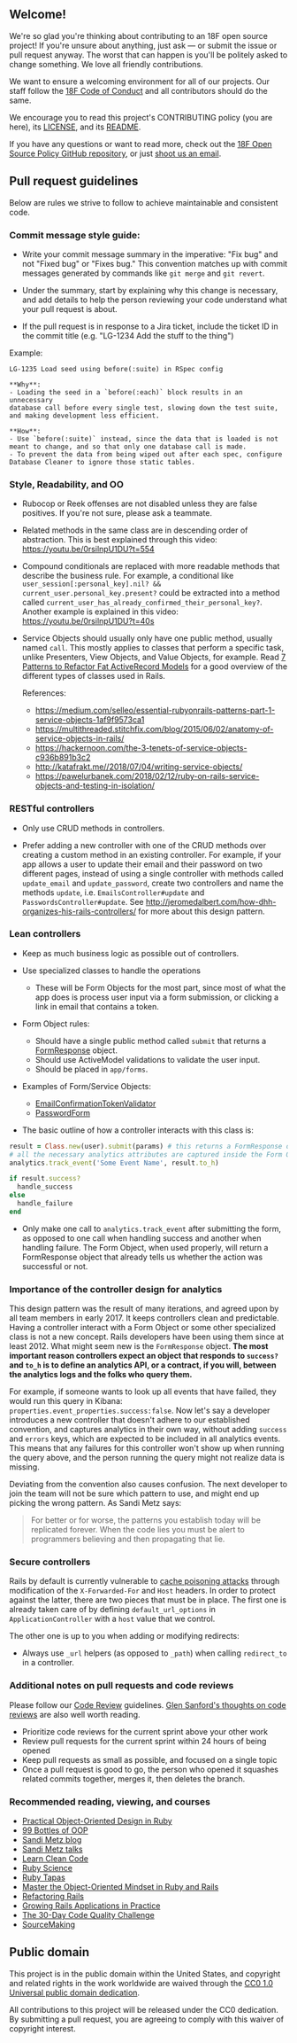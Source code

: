 ## Welcome!

We're so glad you're thinking about contributing to an 18F open source project!
If you're unsure about anything, just ask — or submit the issue or pull request
anyway. The worst that can happen is you'll be politely asked to change
something. We love all friendly contributions.

We want to ensure a welcoming environment for all of our projects. Our staff
follow the [18F Code of Conduct][code] and all contributors should do the same.

We encourage you to read this project's CONTRIBUTING policy (you are here), its
[LICENSE](LICENSE.md), and its [README](README.md).

If you have any questions or want to read more, check out the
[18F Open Source Policy GitHub repository][os-policy], or just
[shoot us an email](mailto:18f@gsa.gov).

[code]: https://github.com/18F/code-of-conduct/blob/master/code-of-conduct.md
[os-policy]: https://github.com/18f/open-source-policy

## Pull request guidelines

Below are rules we strive to follow to achieve maintainable and consistent code.

### Commit message style guide:

- Write your commit message summary in the imperative: "Fix bug" and not
"Fixed bug" or "Fixes bug."  This convention matches up with commit messages
generated by commands like `git merge` and `git revert`.

- Under the summary, start by explaining why this change is necessary, and
add details to help the person reviewing your code understand what your
pull request is about.

- If the pull request is in response to a Jira ticket, include the ticket ID in
the commit title (e.g. "LG-1234 Add the stuff to the thing")

Example:

```
LG-1235 Load seed using before(:suite) in RSpec config

**Why**:
- Loading the seed in a `before(:each)` block results in an unnecessary
database call before every single test, slowing down the test suite,
and making development less efficient.

**How**:
- Use `before(:suite)` instead, since the data that is loaded is not
meant to change, and so that only one database call is made.
- To prevent the data from being wiped out after each spec, configure
Database Cleaner to ignore those static tables.
```

### Style, Readability, and OO
- Rubocop or Reek offenses are not disabled unless they are false positives.
If you're not sure, please ask a teammate.

- Related methods in the same class are in descending order of abstraction.
This is best explained through this video: https://youtu.be/0rsilnpU1DU?t=554

- Compound conditionals are replaced with more readable methods that describe
the business rule. For example, a conditional like
`user_session[:personal_key].nil? && current_user.personal_key.present?` could
be extracted into a method called
`current_user_has_already_confirmed_their_personal_key?`.
Another example is explained in this video: https://youtu.be/0rsilnpU1DU?t=40s

- Service Objects should usually only have one public method, usually named
`call`. This mostly applies to classes that perform a specific task, unlike
Presenters, View Objects, and Value Objects, for example. Read
[7 Patterns to Refactor Fat ActiveRecord Models] for a good overview of the
different types of classes used in Rails.

  References:
  - https://medium.com/selleo/essential-rubyonrails-patterns-part-1-service-objects-1af9f9573ca1
  - https://multithreaded.stitchfix.com/blog/2015/06/02/anatomy-of-service-objects-in-rails/
  - https://hackernoon.com/the-3-tenets-of-service-objects-c936b891b3c2
  - http://katafrakt.me//2018/07/04/writing-service-objects/
  - https://pawelurbanek.com/2018/02/12/ruby-on-rails-service-objects-and-testing-in-isolation/

[7 Patterns to Refactor Fat ActiveRecord Models]: https://codeclimate.com/blog/7-ways-to-decompose-fat-activerecord-models/

### RESTful controllers

* Only use CRUD methods in controllers.

* Prefer adding a new controller with one of the CRUD methods over creating a
  custom method in an existing controller. For example, if your app allows a
  user to update their email and their password on two different pages, instead of
  using a single controller with methods called `update_email` and
  `update_password`, create two controllers and name the methods `update`, i.e.
  `EmailsController#update` and `PasswordsController#update`. See
  http://jeromedalbert.com/how-dhh-organizes-his-rails-controllers/ for more about
  this design pattern.

### Lean controllers
* Keep as much business logic as possible out of controllers.

* Use specialized classes to handle the operations
  * These will be Form Objects for the most part, since
  most of what the app does is process user input via a form submission, or
  clicking a link in email that contains a token.

* Form Object rules:
  - Should have a single public method called `submit` that returns a [FormResponse] object.
  - Should use ActiveModel validations to validate the user input.
  - Should be placed in `app/forms`.

* Examples of Form/Service Objects:
  - [EmailConfirmationTokenValidator]
  - [PasswordForm]

* The basic outline of how a controller interacts with this class is:
```ruby
result = Class.new(user).submit(params) # this returns a FormResponse object
# all the necessary analytics attributes are captured inside the Form Object
analytics.track_event('Some Event Name', result.to_h)

if result.success?
  handle_success
else
  handle_failure
end
```

* Only make one call to `analytics.track_event` after submitting the form, as
opposed to one call when handling success and another when handling failure. The
Form Object, when used properly, will return a FormResponse object that already
tells us whether the action was successful or not.

### Importance of the controller design for analytics

This design pattern was the result of many iterations, and agreed upon by all
team members in early 2017. It keeps controllers clean and predictable. Having a
controller interact with a Form Object or some other specialized class is not a
new concept. Rails developers have been using them since at least 2012. What
might seem new is the `FormResponse` object. **The most important reason
controllers expect an object that responds to `success?` and `to_h` is to define
an analytics API, or a contract, if you will, between the analytics logs and the
folks who query them.**

For example, if someone wants to look up all events that have failed, they would
run this query in Kibana: `properties.event_properties.success:false`. Now let's
say a developer introduces a new controller that doesn't adhere to our established
convention, and captures analytics in their own way, without adding `success`
and `errors` keys, which are expected to be included in all analytics events.
This means that any failures for this controller won't show up when running the
query above, and the person running the query might not realize data is missing.

Deviating from the convention also causes confusion. The next developer to join
the team will not be sure which pattern to use, and might end up picking the
wrong pattern. As Sandi Metz says:

> For better or for worse, the patterns you establish today will be replicated
forever. When the code lies you must be alert to programmers believing and then
propagating that lie.

### Secure controllers
Rails by default is currently vulnerable to [cache poisoning attacks]
through modification of the `X-Forwarded-For` and `Host` headers. In
order to protect against the latter, there are two pieces that must be
in place. The first one is already taken care of by defining
`default_url_options` in `ApplicationController` with a `host` value
that we control.

The other one is up to you when adding or modifying redirects:

- Always use `_url` helpers (as opposed to `_path`) when calling
`redirect_to` in a controller.

### Additional notes on pull requests and code reviews

Please follow our [Code Review][review] guidelines.
[Glen Sanford's thoughts on code reviews][thoughts] are also well worth
reading.

[review]: https://github.com/18F/development-guide/tree/master/code_review
[thoughts]: http://glen.nu/ramblings/oncodereview.php

- Prioritize code reviews for the current sprint above your other work
- Review pull requests for the current sprint within 24 hours of being opened
- Keep pull requests as small as possible, and focused on a single topic
- Once a pull request is good to go, the person who opened it squashes related
commits together, merges it, then deletes the branch.

### Recommended reading, viewing, and courses

- [Practical Object-Oriented Design in Ruby](http://www.poodr.com/)
- [99 Bottles of OOP](https://sandimetz.dpdcart.com/)
- [Sandi Metz blog](https://www.sandimetz.com/blog/)
- [Sandi Metz talks](https://www.youtube.com/playlist?list=PLFQBiiaZoyrcTBYAGAUjvEUI6TUrp110W)
- [Learn Clean Code](https://thoughtbot.com/upcase/clean-code)
- [Ruby Science](https://gumroad.com/l/ruby-science)
- [Ruby Tapas](https://www.rubytapas.com/)
- [Master the Object-Oriented Mindset in Ruby and Rails](https://avdi.codes/moom/)
- [Refactoring Rails](https://www.refactoringrails.io/)
- [Growing Rails Applications in Practice](https://pragprog.com/book/d-kegrap/growing-rails-applications-in-practice)
- [The 30-Day Code Quality Challenge](https://www.codequalitychallenge.com/)
- [SourceMaking](https://sourcemaking.com/)

## Public domain

This project is in the public domain within the United States, and
copyright and related rights in the work worldwide are waived through
the [CC0 1.0 Universal public domain dedication][CC0].

All contributions to this project will be released under the CC0
dedication. By submitting a pull request, you are agreeing to comply
with this waiver of copyright interest.

[CC0]: https://creativecommons.org/publicdomain/zero/1.0/
[FormResponse]: https://github.com/18F/identity-idp/blob/master/app/services/form_response.rb
[EmailConfirmationTokenValidator]: https://github.com/18F/identity-idp/blob/master/app/services/email_confirmation_token_validator.rb
[PasswordForm]: https://github.com/18F/identity-idp/blob/master/app/forms/password_form.rb
[cache poisoning attacks]: https://github.com/rails/rails/issues/29893
